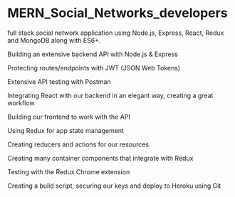 # MERN_Social_Networks_developers

full stack social network application using Node.js, Express, React, Redux and MongoDB along with ES6+.

Building an extensive backend API with Node.js & Express

Protecting routes/endpoints with JWT (JSON Web Tokens)

Extensive API testing with Postman

Integrating React with our backend in an elegant way, creating a great workflow

Building our frontend to work with the API

Using Redux for app state management

Creating reducers and actions for our resources

Creating many container components that integrate with Redux

Testing with the Redux Chrome extension

Creating a build script, securing our keys and deploy to Heroku using Git
